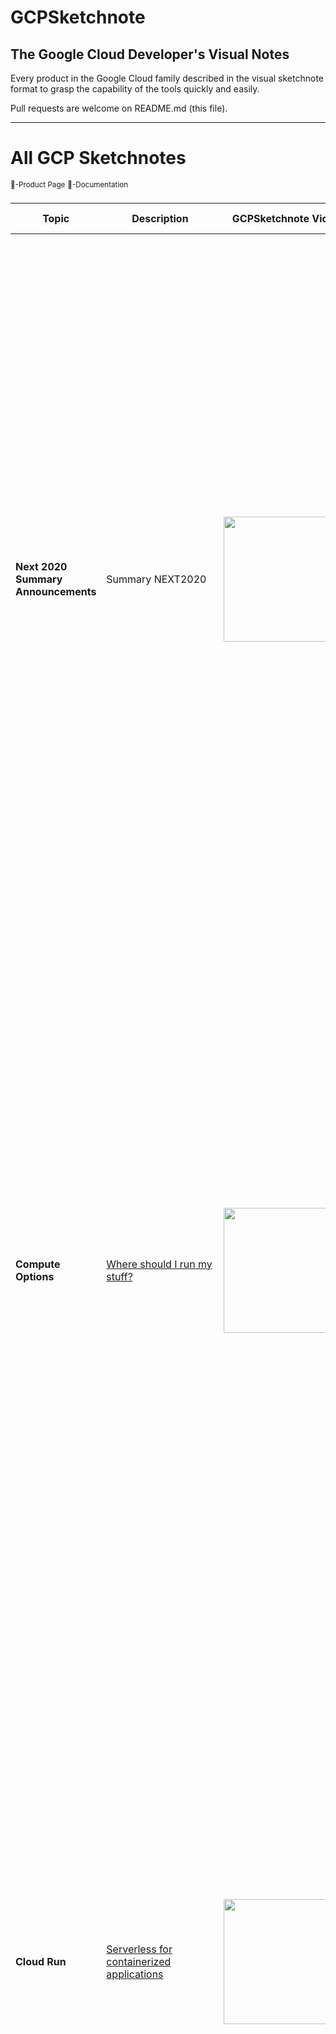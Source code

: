 # GCPSketchnote

## The Google Cloud Developer's Visual Notes
Every product in the Google Cloud family described in the visual sketchnote format to grasp the capability of the tools quickly and easily.

Pull requests are welcome on README.md (this file).

----------------------------
# All GCP Sketchnotes
<sup>:link:-Product Page</sup>
<sup>:page_facing_up:-Documentation</sup>

| Topic  | Description | GCPSketchnote Video | GCPSketchnote Image | Other Links |
| ------ | ----------- |---------------------|-----------|---|
| **Next 2020 Summary Announcements** | Summary NEXT2020 | [<img src="https://img.youtube.com/vi/7OBTwoBZ404/sddefault.jpg" width=200>](https://www.youtube.com/watch?v=7OBTwoBZ404&list=PLTWE_lmu2InBzuPmOcgAYP7U80a87cpJd) | [<img src="/images/NEXT2020.jpg" width=1100>](https://thecloudgirl.dev/NEXT2020.html) | [<sup>:link:</sup>](https://cloud.google.com/blog/topics/google-cloud-next/complete-list-of-announcements-from-google-cloud-next20-onair)  |
| **Compute Options**  | [Where should I run my stuff?](https://goo.gle/3Eo1iN5)  |[<img src="https://img.youtube.com/vi/hEK5SMzI_n4/sddefault.jpg" width=200 >](https://www.youtube.com/watch?v=hEK5SMzI_n4&list=PLTWE_lmu2InBzuPmOcgAYP7U80a87cpJd) | [<img src="/images/ComputeOptions.jpg" width=1100 >](https://thecloudgirl.dev/gcpcompute.html) |  |   
| **Cloud Run**  | [Serverless for containerized applications](https://goo.gle/3jsdh3U)  | [<img src="https://img.youtube.com/vi/oR4btKLRdn4/sddefault.jpg" width=200>](https://www.youtube.com/watch?v=oR4btKLRdn4&list=PLTWE_lmu2InBzuPmOcgAYP7U80a87cpJd) | [<img src="/images/CloudRun.png" width=1100>](https://thecloudgirl.dev/run.html) | [<sup>:link:</sup>](https://cloud.google.com/run?utm_source=twitter&utm_medium=unpaidsoc&utm_campaign=CDR_pve_gcp_gcpsketchnote_&utm_content=-) [<sup>:page_facing_up:</sup>](https://cloud.google.com/run/docs?utm_source=twitter&utm_medium=unpaidsoc&utm_campaign=CDR_pve_gcp_gcpsketchnote_&utm_content=-) | 
| **Cloud Functions**  | [Event-driven serverless functions](https://goo.gle/3jphpBR)  | [<img src="https://img.youtube.com/vi/LTMChfWBHb0/sddefault.jpg" width=200>](https://www.youtube.com/watch?v=LTMChfWBHb0&list=PLTWE_lmu2InBzuPmOcgAYP7U80a87cpJd) | [<img src="/images/cloudfunctions.png" width=1100>](https://thecloudgirl.dev/CloudFunctions.html) | [<sup>:link:</sup>](https://cloud.google.com/functions?utm_source=twitter&utm_medium=unpaidsoc&utm_campaign=CDR_pve_gcp_gcpsketchnote_&utm_content=-) [<sup>:page_facing_up:</sup>](https://cloud.google.com/functions/docs?utm_source=twitter&utm_medium=unpaidsoc&utm_campaign=CDR_pve_gcp_gcpsketchnote_&utm_content=-) | 
| **Compute Engine**  | [VMs, GPUs, TPUs, Disks](https://goo.gle/3E8eRjr)  | [<img src="https://img.youtube.com/vi/s1LxRhjPJ7E/sddefault.jpg" width=200>](https://www.youtube.com/watch?v=s1LxRhjPJ7E&list=PLTWE_lmu2InBzuPmOcgAYP7U80a87cpJd) | [<img src="/images/GCE.jpg" width=1100>](https://thecloudgirl.dev/gcpsketchnote2.html) | [<sup>:link:</sup>](https://cloud.google.com/compute?utm_source=twitter&utm_medium=unpaidsoc&utm_campaign=CDR_pve_gcp_gcpsketchnote_&utm_content=-) [<sup>:page_facing_up:</sup>](https://cloud.google.com/compute/docs?utm_source=twitter&utm_medium=unpaidsoc&utm_campaign=CDR_pve_gcp_gcpsketchnote_&utm_content=-) | 
| **Kubernetes Engine (GKE)**  | [Managed Kubernetes/containers](https://goo.gle/3pzWX5f)  | [<img src="https://img.youtube.com/vi/F8s-DAfMtRM/sddefault.jpg" width=200>](https://www.youtube.com/watch?v=F8s-DAfMtRM&list=PLTWE_lmu2InBzuPmOcgAYP7U80a87cpJd) | [<img src="/images/GKE.jpg" width=1100>](https://thecloudgirl.dev/GKE.html) | [<sup>:link:</sup>](https://cloud.google.com/kubernetes-engine?utm_source=twitter&utm_medium=unpaidsoc&utm_campaign=CDR_pve_gcp_gcpsketchnote_&utm_content=-) [<sup>:page_facing_up:</sup>](https://cloud.google.com/kubernetes-engine/docs?utm_source=twitter&utm_medium=unpaidsoc&utm_campaign=CDR_pve_gcp_gcpsketchnote_&utm_content=-) |
| **Migration Journey**  | [How to migrate to GCP](https://cloud.google.com/blog/topics/developers-practitioners/google-cloud-migration-made-easy)  | [<img src="https://img.youtube.com/vi/ZDn6zIaBfas/sddefault.jpg" width=200>](https://www.youtube.com/watch?v=ZDn6zIaBfas&list=PLTWE_lmu2InBzuPmOcgAYP7U80a87cpJd) | [<img src="/images/MigrationJourney.jpg" width=1100>](https://thecloudgirl.dev/MigrationJourney.html) | [<sup>:link:</sup>](https://cloud.google.com/blog/topics/developers-practitioners/google-cloud-migration-made-easy?utm_source=twitter&utm_medium=unpaidsoc&utm_campaign=CDR_pve_gcp_gcpsketchnote_&utm_content=-) |
| **Migration Use cases**  | [Different migration use cases](https://cloud.google.com/blog/topics/developers-practitioners/google-cloud-migration-made-easy)  | [<img src="https://img.youtube.com/vi/eWlQ-8AfDz4/sddefault.jpg" width=200>](https://www.youtube.com/watch?v=eWlQ-8AfDz4&list=PLTWE_lmu2InBzuPmOcgAYP7U80a87cpJd) | [<img src="/images/MigrationCheatsheet.png" width=1100>](https://thecloudgirl.dev/MigrationCheatsheet.html) | [<sup>:link:</sup>](https://cloud.google.com/blog/topics/developers-practitioners/google-cloud-migration-made-easy?utm_source=twitter&utm_medium=unpaidsoc&utm_campaign=CDR_pve_gcp_gcpsketchnote_&utm_content=-) |
| **Cloud Storage**  | [Multi-class multi-region object storage](https://goo.gle/2ZbYUth)  | [<img src="https://img.youtube.com/vi/BeYr34swAVE/sddefault.jpg" width=200>](https://www.youtube.com/watch?v=BeYr34swAVE&list=PLTWE_lmu2InBzuPmOcgAYP7U80a87cpJd) | [<img src="/images/GCS.png" width=1100>](https://thecloudgirl.dev/CloudStorage.html) | [<sup>:link:</sup>](https://cloud.google.com/storage?utm_source=twitter&utm_medium=unpaidsoc&utm_campaign=CDR_pve_gcp_gcpsketchnote_&utm_content=-) [<sup>:page_facing_up:</sup>](https://cloud.google.com/storage/docs?utm_source=twitter&utm_medium=unpaidsoc&utm_campaign=CDR_pve_gcp_gcpsketchnote_&utm_content=-) |  
| **Cloud SQL**  | [Managed MySQL, PostgreSQL, SQL Server](https://goo.gle/3jtd8NR) | [<img src="https://img.youtube.com/vi/nGwOPAqgX7U/sddefault.jpg" width=200>](https://www.youtube.com/watch?v=nGwOPAqgX7U&list=PLTWE_lmu2InBzuPmOcgAYP7U80a87cpJd) | [<img src="/images/CloudSQL.jpg" width=1100>](https://thecloudgirl.dev/gcpsketchnote3.html) | [<sup>:link:</sup>](https://cloud.google.com/sql?utm_source=twitter&utm_medium=unpaidsoc&utm_campaign=CDR_pve_gcp_gcpsketchnote_&utm_content=-) [<sup>:page_facing_up:</sup>](https://cloud.google.com/sql/docs?utm_source=twitter&utm_medium=unpaidsoc&utm_campaign=CDR_pve_gcp_gcpsketchnote_&utm_content=-) |
| **How to build a scalable data anytics pipeline?**  | [5 steps to build a data analytics pipeline in GCP](https://www.freecodecamp.org/news/scalable-data-analytics-pipeline/) | [<img src="https://img.youtube.com/vi/iIxq9x8jBa8/sddefault.jpg" width=200>](https://www.youtube.com/watch?v=iIxq9x8jBa8&list=PLTWE_lmu2InBzuPmOcgAYP7U80a87cpJd) | [<img src="/images/analytics.png" width=1100>](https://thecloudgirl.dev/analytics.html) | [<sup>:link:</sup>](https://cloud.google.com/solutions/smart-analytics?utm_source=twitter&utm_medium=unpaidsoc&utm_campaign=CDR_pve_gcp_gcpsketchnote_&utm_content=-) [<sup>:page_facing_up:</sup>](https://www.freecodecamp.org/news/scalable-data-analytics-pipeline/) |
| **BigQuery**  | [Data warehouse/analytics](https://goo.gle/3C7DkEJ)  | [<img src="https://img.youtube.com/vi/So-tVyBQt8E/sddefault.jpg" width=200>](https://www.youtube.com/watch?v=So-tVyBQt8E&list=PLTWE_lmu2InBzuPmOcgAYP7U80a87cpJd) | [<img src="/images/BigQuery.jpg" width=1100>](https://thecloudgirl.dev/bigquery.html) | [<sup>:link:</sup>](https://cloud.google.com/bigquery?utm_source=twitter&utm_medium=unpaidsoc&utm_campaign=CDR_pve_gcp_gcpsketchnote_&utm_content=-) [<sup>:page_facing_up:</sup>](https://cloud.google.com/bigquery/docs?utm_source=twitter&utm_medium=unpaidsoc&utm_campaign=CDR_pve_gcp_gcpsketchnote_&utm_content=-) |
| **Cloud Composer**  | [Managed workflow orchestration service](https://goo.gle/3E7Oji7)  | [<img src="https://img.youtube.com/vi/BRQw064uaMg/sddefault.jpg" width=200>](https://www.youtube.com/watch?v=BRQw064uaMg&list=PLTWE_lmu2InBzuPmOcgAYP7U80a87cpJd) | [<img src="/images/Composer.jpg" width=1100>](https://thecloudgirl.dev/Composer.html) | [<sup>:link:</sup>](https://cloud.google.com/composer?utm_source=twitter&utm_medium=unpaidsoc&utm_campaign=CDR_pve_gcp_gcpsketchnote_&utm_content=-) [<sup>:page_facing_up:</sup>](https://cloud.google.com/composer/docs?utm_source=twitter&utm_medium=unpaidsoc&utm_campaign=CDR_pve_gcp_gcpsketchnote_&utm_content=-) |
| **Cloud Dataflow**  | [Stream/batch data processing](https://goo.gle/3nim7m5)  | [<img src="https://img.youtube.com/vi/WRspZRG9e90/sddefault.jpg" width=200>](https://www.youtube.com/watch?v=WRspZRG9e90&list=PLTWE_lmu2InBzuPmOcgAYP7U80a87cpJd) | [<img src="/images/Dataflow.jpg" width=1100>](https://thecloudgirl.dev/dataflow.html) | [<sup>:link:</sup>](https://cloud.google.com/dataflow?utm_source=twitter&utm_medium=unpaidsoc&utm_campaign=CDR_pve_gcp_gcpsketchnote_&utm_content=-) [<sup>:page_facing_up:</sup>](https://cloud.google.com/dataflow/docs?utm_source=twitter&utm_medium=unpaidsoc&utm_campaign=CDR_pve_gcp_gcpsketchnote_&utm_content=-) |
| **Cloud Dataproc**  | [Managed Spark and Hadoop](https://medium.com/google-cloud/all-you-need-to-know-about-google-cloud-dataproc-23fe91369678)  | [<img src="https://img.youtube.com/vi/32oJE-fSzm0/sddefault.jpg" width=200>](https://www.youtube.com/watch?v=32oJE-fSzm0&list=PLTWE_lmu2InBzuPmOcgAYP7U80a87cpJd) | [<img src="/images/Dataproc.jpg" width=1100>](https://thecloudgirl.dev/Dataproc.html) | [<sup>:link:</sup>](https://cloud.google.com/dataproc?utm_source=twitter&utm_medium=unpaidsoc&utm_campaign=CDR_pve_gcp_gcpsketchnote_&utm_content=-) [<sup>:page_facing_up:</sup>](https://cloud.google.com/dataproc/docs?utm_source=twitter&utm_medium=unpaidsoc&utm_campaign=CDR_pve_gcp_gcpsketchnote_&utm_content=-) |
| **Cloud Pub/Sub**  | Global real-time messaging  | [<img src="https://img.youtube.com/vi/JrKEErlWvzA/sddefault.jpg" width=200>](https://www.youtube.com/watch?v=JrKEErlWvzA&list=PLTWE_lmu2InBzuPmOcgAYP7U80a87cpJd) | [<img src="/images/pubsub.jpg" width=1100>](https://thecloudgirl.dev/pubsub.html) | [<sup>:link:</sup>](https://cloud.google.com/pubsub?utm_source=twitter&utm_medium=unpaidsoc&utm_campaign=CDR_pve_gcp_gcpsketchnote_&utm_content=-) [<sup>:page_facing_up:</sup>](https://cloud.google.com/pubsub/docs?utm_source=twitter&utm_medium=unpaidsoc&utm_campaign=CDR_pve_gcp_gcpsketchnote_&utm_content=-) [<sup>:link:</sup>](https://www.youtube.com/playlist?list=PLIivdWyY5sqKwVLe4BLJ-vlh9r9zCdOse) |
| **Contact Center AI**  | AI in your contact center  | [<img src="https://img.youtube.com/vi/oGHa3hyMMsc/sddefault.jpg" width=200>](https://www.youtube.com/watch?v=oGHa3hyMMsc&list=PLTWE_lmu2InBzuPmOcgAYP7U80a87cpJd) | [<img src="/images/ccai.jpg" width=1100>](https://thecloudgirl.dev/CCAI.html) | [<sup>:link:</sup>](https://cloud.google.com/solutions/contact-center?utm_source=twitter&utm_medium=unpaidsoc&utm_campaign=CDR_pve_gcp_gcpsketchnote_&utm_content=-) [<sup>:page_facing_up:</sup>](https://www.youtube.com/playlist?list=PLIivdWyY5sqK5SM34zbkitWLOV-b3V40B) |
| **Cloud Armor**  | DDoS protection and WAF  | [<img src="https://img.youtube.com/vi/w6Z5Ps0rXvk/sddefault.jpg" width=200>](https://www.youtube.com/watch?v=w6Z5Ps0rXvk&list=PLTWE_lmu2InBzuPmOcgAYP7U80a87cpJd) | [<img src="/images/CloudArmor.png" width=1100>](https://thecloudgirl.dev/CloudArmor.html) | [<sup>:link:</sup>](https://cloud.google.com/armor?utm_source=twitter&utm_medium=unpaidsoc&utm_campaign=CDR_pve_gcp_gcpsketchnote_&utm_content=-) [<sup>:page_facing_up:</sup>](https://cloud.google.com/armor/docs?utm_source=twitter&utm_medium=unpaidsoc&utm_campaign=CDR_pve_gcp_gcpsketchnote_&utm_content=-) |
| **Cloud CDN** | Content delivery network | [<img src="https://img.youtube.com/vi/EumuFAfTWJY/sddefault.jpg" width=200>](https://www.youtube.com/watch?v=EumuFAfTWJY&list=PLTWE_lmu2InBzuPmOcgAYP7U80a87cpJd) | [<img src="/images/CloudCDN.jpg" width=1100>](https://thecloudgirl.dev/CDN.html) | [<sup>:link:</sup>](https://cloud.google.com/cdn?utm_source=twitter&utm_medium=unpaidsoc&utm_campaign=CDR_pve_gcp_gcpsketchnote_&utm_content=-) [<sup>:page_facing_up:</sup>](https://cloud.google.com/cdn/docs?utm_source=twitter&utm_medium=unpaidsoc&utm_campaign=CDR_pve_gcp_gcpsketchnote_&utm_content=-) |
| **Cloud Load Balancing** | [Multi-region load distribution/balancing](https://goo.gle/3B8F1ke)| [<img src="https://img.youtube.com/vi/0fQr7TRhnnU/sddefault.jpg" width=200>](https://www.youtube.com/watch?v=0fQr7TRhnnU&list=PLTWE_lmu2InBzuPmOcgAYP7U80a87cpJd) | [<img src="/images/CLB.jpg" width=1100>](https://thecloudgirl.dev/CLB.html) | [<sup>:link:</sup>](https://cloud.google.com/load-balancing?utm_source=twitter&utm_medium=unpaidsoc&utm_campaign=CDR_pve_gcp_gcpsketchnote_&utm_content=-) [<sup>:page_facing_up:</sup>](https://cloud.google.com/load-balancing/docs?utm_source=twitter&utm_medium=unpaidsoc&utm_campaign=CDR_pve_gcp_gcpsketchnote_&utm_content=-) |
| **Cloud Data Loss Prevention API** | Classify and redact sensitive data | [<img src="https://img.youtube.com/vi/ab_Dctdu2G8/sddefault.jpg" width=200>](https://www.youtube.com/watch?v=ab_Dctdu2G8&list=PLTWE_lmu2InBzuPmOcgAYP7U80a87cpJd) | [<img src="/images/DLP.jpg" width=1100>](https://thecloudgirl.dev/dlp.html) | [<sup>:link:</sup>](https://cloud.google.com/dlp?utm_source=twitter&utm_medium=unpaidsoc&utm_campaign=CDR_pve_gcp_gcpsketchnote_&utm_content=-) [<sup>:page_facing_up:</sup>](https://cloud.google.com/dlp/docs?utm_source=twitter&utm_medium=unpaidsoc&utm_campaign=CDR_pve_gcp_gcpsketchnote_&utm_content=-) |
| **Cloud Build** | Continuous integration/delivery platform | [<img src="https://img.youtube.com/vi/Bvo6jzC3J_A/sddefault.jpg" width=200>](https://www.youtube.com/watch?v=Bvo6jzC3J_A&list=PLTWE_lmu2InBzuPmOcgAYP7U80a87cpJd) | [<img src="/images/CloudBuild.jpg" width=1100>](https://thecloudgirl.dev/CloudBuild.html) | [<sup>:link:</sup>](https://cloud.google.com/cloud-build?utm_source=twitter&utm_medium=unpaidsoc&utm_campaign=CDR_pve_gcp_gcpsketchnote_&utm_content=-) [<sup>:page_facing_up:</sup>](https://cloud.google.com/cloud-build/docs/?utm_source=twitter&utm_medium=unpaidsoc&utm_campaign=CDR_pve_gcp_gcpsketchnote_&utm_content=-) |
| **Operations** | Monitoring, logging, troubleshooting | [<img src="https://img.youtube.com/vi/Y7L2y6NVa9Y/sddefault.jpg" width=200>](https://www.youtube.com/watch?v=Y7L2y6NVa9Y&list=PLTWE_lmu2InBzuPmOcgAYP7U80a87cpJd) | [<img src="/images/CloudOps.jpg" width=1100>](https://thecloudgirl.dev/ops.html) | [<sup>:link:</sup>](https://cloud.google.com/products/operations?utm_source=twitter&utm_medium=unpaidsoc&utm_campaign=CDR_pve_gcp_gcpsketchnote_&utm_content=-) [<sup>:page_facing_up:</sup>](https://cloud.google.com/stackdriver/docs?utm_source=twitter&utm_medium=unpaidsoc&utm_campaign=CDR_pve_gcp_gcpsketchnote_&utm_content=-) |
| **Redshift to BigQuery**  | Migrate Redshift to BigQuery  | | [<img src="/images/redshifttobq.jpeg" width=1100>](https://thecloudgirl.dev/redshifttobq.html) | [<sup>:link:</sup>](https://cloud.google.com/bigquery-transfer/docs/redshift-migration) |
| **Pub/Sub Lite vs Pub/Sub**  | Difference between Pub/Sub and Pub/Sub Lite  | | [<img src="/images/pubsubvslite.png" width=1100>](https://thecloudgirl.dev/gcpsketchnote4.html) | [<sup>:link:</sup>](https://cloud.google.com/pubsub/docs/choosing-pubsub-or-lite?utm_source=twitter&utm_medium=unpaidsoc&utm_campaign=CDR_pve_gcp_gcpsketchnote_&utm_content=-)|
| **Anthos** | [How Anthos makes it easy to deploy/manage hybrid and multicloud infrasturture and apps](https://goo.gle/3C7DX1h) | [<img src="https://img.youtube.com/vi/FfJNAjoX3Uc/sddefault.jpg" width=200>](https://www.youtube.com/watch?v=FfJNAjoX3Uc&list=PLTWE_lmu2InBzuPmOcgAYP7U80a87cpJd) | [<img src="/images/Anthos.jpg" width=1100>](https://thecloudgirl.dev/Anthos.html) | [<sup>:link:</sup>](https://cloud.google.com/products/anthos?utm_source=twitter&utm_medium=unpaidsoc&utm_campaign=CDR_pve_gcp_gcpsketchnote_&utm_content=-) [<sup>:page_facing_up:</sup>](https://cloud.google.com/anthos/docs?utm_source=twitter&utm_medium=unpaidsoc&utm_campaign=CDR_pve_gcp_gcpsketchnote_&utm_content=-) |
| **Anthos Deployment Options**  | [Hybrid and multicloud deployment options with Anthos](https://cloud.google.com/blog/topics/developers-practitioners/what-are-my-hybrid-and-multicloud-deployment-options-anthos?utm_source=blog&utm_medium=partner&utm_campaign=CDR_pve_anthoscore_anthosdeplyment_sketchnote_)  | [<img src="https://img.youtube.com/vi/quDqV3nXD2k/sddefault.jpg" width=200>](https://www.youtube.com/watch?v=quDqV3nXD2k&list=PLTWE_lmu2InBzuPmOcgAYP7U80a87cpJd) | [<img src="/images/AnthosDeployment.png" width=1100>](https://thecloudgirl.dev/AnthosDeployment.html) | [<sup>:link:</sup>](https://cloud.google.com/anthos?utm_source=twitter&utm_medium=unpaidsoc&utm_campaign=CDR_pve_gcp_gcpsketchnote_&utm_content=-) [<sup>:page_facing_up:</sup>](https://cloud.google.com/anthos/docs?utm_source=twitter&utm_medium=unpaidsoc&utm_campaign=CDR_pve_gcp_gcpsketchnote_&utm_content=-) |
| **Decision Tree Hadoop to Dataproc**  | [Decision tree to migrate Apache Hadoop workloads to Dataproc](http://goo.gle/3tMxnsB)  | [<img src="https://img.youtube.com/vi/3a5yhnXlJrc/sddefault.jpg" width=200>](https://www.youtube.com/watch?v=3a5yhnXlJrc&list=PLTWE_lmu2InBzuPmOcgAYP7U80a87cpJd) | [<img src="/images/HadoopOptions.jpg" width=1100>](https://thecloudgirl.dev/DataprocDecision.html) | [<sup>:link:</sup>](https://cloud.google.com/dataproc/) [<sup>:page_facing_up:</sup>](https://cloud.google.com/dataproc/docs) |
| **Google Cloud VMware Engine**  | [A Google Cloud VMware Engine cheatsheet](https://goo.gle/2PlTsiy)  | [<img src="https://img.youtube.com/vi/FJGNj_j2BY8/sddefault.jpg" width=200>](https://www.youtube.com/watch?v=FJGNj_j2BY8&list=PLTWE_lmu2InBzuPmOcgAYP7U80a87cpJd) | [<img src="/images/VMWareEngine.jpg" width=1100>](https://thecloudgirl.dev/VMWareEngine.html) | [<sup>:link:</sup>](http://goo.gle/313njyY) [<sup>:page_facing_up:</sup>](http://goo.gle/3lyGNoB) |
| **Bare Metal Solution**  | [Curious about Google Cloud Bare Metal Solution? Start here](https://goo.gle/2O04k5m)  | [<img src="https://img.youtube.com/vi/s6rZBH5sFps/sddefault.jpg" width=200>](https://www.youtube.com/watch?v=s6rZBH5sFps&list=PLTWE_lmu2InBzuPmOcgAYP7U80a87cpJd) | [<img src="/images/BareMetal.jpg" width=1100>](https://thecloudgirl.dev/BareMetal.html) | [<sup>:link:</sup>](https://goo.gle/2O04k5m) [<sup>:page_facing_up:</sup>](https://goo.gle/3fnpWEg) |
| **Persistent Disk**  | [Block storage options in Google Cloud](https://goo.gle/32knshX)  | [<img src="https://img.youtube.com/vi/HZV3XZQZmvQ/sddefault.jpg" width=200>](https://www.youtube.com/watch?v=HZV3XZQZmvQ&list=PLTWE_lmu2InBzuPmOcgAYP7U80a87cpJd) | [<img src="/images/pd.jpg" width=1100>](https://thecloudgirl.dev/PD.html) | [<sup>:link:</sup>](https://goo.gle/3iEW4ow) [<sup>:page_facing_up:</sup>](https://goo.gle/3gA1G0z) |
| **Data Transfer Options**  | [How to transfer data to Google Cloud?](https://goo.gle/3iLTpsS)  | [<img src="https://img.youtube.com/vi/lt9bOxlsKs4/sddefault.jpg" width=200>](https://www.youtube.com/watch?v=lt9bOxlsKs4list=PLTWE_lmu2InBzuPmOcgAYP7U80a87cpJd) | [<img src="/images/DataTransfer.jpg" width=1100>](https://thecloudgirl.dev/datatransfer.html) | [<sup>:link:</sup>](https://goo.gle/3xgTrx2) [<sup>:page_facing_up:</sup>](https://goo.gle/3xgTrx2) |
| **Storage Options**  | [A map of storage options in Google Cloud?](https://goo.gle/3q2asc9)  | [<img src="https://img.youtube.com/vi/uvyerY_dHJk/sddefault.jpg" width=200>](https://www.youtube.com/watch?v=uvyerY_dHJk&list=PLTWE_lmu2InBzuPmOcgAYP7U80a87cpJd) | [<img src="/images/storageoptions.jpg" width=1100>](https://thecloudgirl.dev/StorageOptions.html) | [<sup>:link:</sup>](https://goo.gle/2U8dkZ7) [<sup>:page_facing_up:</sup>](https://goo.gle/2U8dkZ7) |
| **Cloud Bigtable**  | [How BIG is Cloud Bigtable?](https://goo.gle/2TV3hWY)  | [<img src="https://img.youtube.com/vi/Ms_GwMgojlk/sddefault.jpg" width=200>](https://www.youtube.com/watch?v=Ms_GwMgojlk&list=PLTWE_lmu2InBzuPmOcgAYP7U80a87cpJd) | [<img src="/images/Bigtable.jpg" width=1100>](https://thecloudgirl.dev/Bigtable.html) | [<sup>:link:</sup>](https://goo.gle/3pQJT9A) [<sup>:page_facing_up:</sup>](https://goo.gle/3xbkgmm) |
| **Cloud Spanner**  | [What is Cloud Spanner?](https://goo.gle/3zmQMnj)  | [<img src="https://img.youtube.com/vi/lt9bOxlsKs4/sddefault.jpg" width=200>](https://youtu.be/hRDpbHtNceU) | [<img src="/images/Spanner.jpg" width=1100>](https://thecloudgirl.dev/spanner.html) | [<sup>:link:</sup>](https://goo.gle/3xkcXJ3) [<sup>:page_facing_up:</sup>](https://goo.gle/3gmC88a) |
| **Firestore**  | [What is Firestore?](https://goo.gle/3EbtF0S)  | [<img src="/images/firestore.jpg" width=200>](https://www.youtube.com/watch?v=moglAjmwmUQ&list=PLTWE_lmu2InBzuPmOcgAYP7U80a87cpJd) | [<img src="/images/firestore.jpg" width=1100>](https://thecloudgirl.dev/firestore.html) | [<sup>:link:</sup>](https://goo.gle/3E9gVaM) [<sup>:page_facing_up:</sup>](https://goo.gle/3vGHjpt) |
| **Dataprep**  | [What is Dataprep?](https://goo.gle/3C9BXpi)  | [<img src="https://img.youtube.com/vi/XECTutOb350/sddefault.jpg" width=200>](https://www.youtube.com/watch?v=XECTutOb350&list=PLTWE_lmu2InBzuPmOcgAYP7U80a87cpJd) | [<img src="/images/Spanner.jpg" width=1100>](https://thecloudgirl.dev/dataprep.html) | [<sup>:link:</sup>](https://goo.gle/2XDPaaX) [<sup>:page_facing_up:</sup>](https://goo.gle/3vzyrC8) |
| **Data Fusion**  | [What is Data Fusion?](https://goo.gle/3puxKsF)  | [<img src="/images/datafusion.jpg" width=200>](https://www.youtube.com/playlist?list=PLTWE_lmu2InBzuPmOcgAYP7U80a87cpJd) | [<img src="/images/datafusion.jpg" width=1100>](https://thecloudgirl.dev/datafusion.html) | [<sup>:link:</sup>](https://goo.gle/2XDtwDz) [<sup>:page_facing_up:</sup>](https://goo.gle/3CmFhO5) |
| **Cloud IoT Core**  | [What is Cloud IoT Core?](https://goo.gle/3m6Zf9O)  | [<img src="/images/iotcore.jpg" width=200>](https://www.youtube.com/playlist?list=PLTWE_lmu2InBzuPmOcgAYP7U80a87cpJd) | [<img src="/images/iotcore.jpg" width=1100>](https://thecloudgirl.dev/iotcore.html) | [<sup>:link:</sup>](https://goo.gle/3BbIMFs) [<sup>:page_facing_up:</sup>](https://goo.gle/2XCs3gO) |
| **Datastream**  | [What is Datastream?](https://goo.gle/3BjiX6F)  | [<img src="/images/datastream.jpg" width=200>](https://www.youtube.com/playlist?list=PLTWE_lmu2InBzuPmOcgAYP7U80a87cpJd) | [<img src="/images/datastream.jpg" width=1100>](https://thecloudgirl.dev/datastream.html) | [<sup>:link:</sup>](https://goo.gle/3aZUDMi) [<sup>:page_facing_up:</sup>](https://goo.gle/3B20OtT) |
| **Database Options**  | [What are Google Cloud Database options?](https://goo.gle/3m6yCSn)  | [<img src="https://img.youtube.com/vi/2TZXSnCTd7E/sddefault.jpg" width=200>](https://www.youtube.com/watch?v=2TZXSnCTd7E&list=PLTWE_lmu2InBzuPmOcgAYP7U80a87cpJd) | [<img src="/images/DBoptions.jpg" width=1100>](https://thecloudgirl.dev/dboptions.html) |
| **Traffic Director**  | [What is Traffic Director?](https://goo.gle/3EcLegZ)  | [<img src="/images/trafficdirector.jpg" width=200>](https://www.youtube.com/playlist?list=PLTWE_lmu2InBzuPmOcgAYP7U80a87cpJd) | [<img src="/images/trafficdirector.jpg" width=1100>](https://thecloudgirl.dev/trafficdirector.html) | [<sup>:link:</sup>](https://goo.gle/2XBxWuD) [<sup>:page_facing_up:</sup>](https://goo.gle/3B85Ncj) |
| **App Engine**  | [What is App Engine?](https://goo.gle/3GckaAf)  | [<img src="/images/appengine.jpg" width=200>](https://www.youtube.com/playlist?list=PLTWE_lmu2InBzuPmOcgAYP7U80a87cpJd) | [<img src="/images/appengine.jpg" width=1100>](https://thecloudgirl.dev/appengine.html) | [<sup>:link:</sup>](https://goo.gle/3nogeUe) [<sup>:page_facing_up:</sup>](https://goo.gle/2ZhSV64) |
| **Cloud NAT**  | [What is Cloud NAT?](https://goo.gle/3GDjS5s)  | [<img src="/images/CloudNAT.jpg" width=200>](https://www.youtube.com/playlist?list=PLTWE_lmu2InBzuPmOcgAYP7U80a87cpJd) | [<img src="/images/CloudNAT.jpg" width=1100>](https://thecloudgirl.dev/cloudnat.html) | [<sup>:link:</sup>](https://goo.gle/3b5mQBa) [<sup>:page_facing_up:</sup>](https://goo.gle/3E5kSgI) |
| **Cloud DNS**  | [What is Cloud DNS?](https://goo.gle/3C8h9i3)  | [<img src="/images/CloudDNS.jpg" width=200>](https://www.youtube.com/playlist?list=PLTWE_lmu2InBzuPmOcgAYP7U80a87cpJd) | [<img src="/images/CloudDNS.jpg" width=1100>](https://thecloudgirl.dev/clouddns.html) | [<sup>:link:</sup>](https://goo.gle/3m6TwAQ) [<sup>:page_facing_up:</sup>](https://goo.gle/3vGFlp5) |
| **Service Orchestration**  | [What is Service Orchestration?](https://goo.gle/3m8DeHm)  | [<img src="/images/serviceorchestration.jpg" width=200>](https://www.youtube.com/playlist?list=PLTWE_lmu2InBzuPmOcgAYP7U80a87cpJd) | [<img src="/images/serviceorchestration.jpg" width=1100>](https://thecloudgirl.dev/serviceorchestration.html) | [<sup>:link:</sup>](https://goo.gle/3niEwPD) [<sup>:page_facing_up:</sup>](https://goo.gle/3Cd5b6E) |
| **Network Intelligence Center (NIC)**  | [What is Network Intelligence Center?](https://goo.gle/3B7cETv)  | [<img src="/images/nic.jpg" width=200>](https://www.youtube.com/playlist?list=PLTWE_lmu2InBzuPmOcgAYP7U80a87cpJd) | [<img src="/images/nic.jpg" width=1100>](https://thecloudgirl.dev/nic.html) | [<sup>:link:</sup>](https://goo.gle/30T6Pwy) [<sup>:page_facing_up:</sup>](https://goo.gle/3vKIW5K) |
| **Memorystore**  | [What is Memorystore?](https://goo.gle/2Ze7hFf)  | [<img src="/images/memorystore.jpg" width=200>](https://www.youtube.com/playlist?list=PLTWE_lmu2InBzuPmOcgAYP7U80a87cpJd) | [<img src="/images/memorystore.jpg" width=1100>](https://thecloudgirl.dev/memorystore.html) | [<sup>:link:</sup>](https://goo.gle/3b0Oors) [<sup>:page_facing_up:</sup>](https://goo.gle/3noPvqy) |
| **Data Science**  | [6 steps of Data Science?](https://goo.gle/2Ze7hFf)  | [<img src="/images/memorystore.jpg" width=200>](https://www.youtube.com/playlist?list=PLTWE_lmu2InBzuPmOcgAYP7U80a87cpJd) | [<img src="/images/memorystore.jpg" width=1100>](https://thecloudgirl.dev/memorystore.html) | [<sup>:link:</sup>](https://goo.gle/3b0Oors) [<sup>:page_facing_up:</sup>](https://goo.gle/3noPvqy) |
